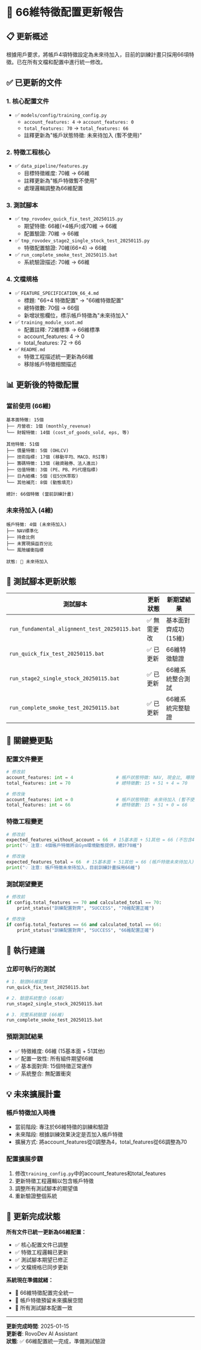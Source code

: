 # 🔧 66維特徵配置更新報告

## 📋 **更新概述**
根據用戶要求，將帳戶4項特徵設定為未來待加入，目前的訓練計畫只採用66項特徵。已在所有文檔和配置中進行統一修改。

## ✅ **已更新的文件**

### **1. 核心配置文件**
- ✅ `models/config/training_config.py`
  - `account_features: 4` → `account_features: 0`
  - `total_features: 70` → `total_features: 66`
  - 註釋更新為"帳戶狀態特徵: 未來待加入 (暫不使用)"

### **2. 特徵工程核心**
- ✅ `data_pipeline/features.py`
  - 目標特徵維度: 70維 → 66維
  - 註釋更新為"帳戶特徵暫不使用"
  - 處理邏輯調整為66維配置

### **3. 測試腳本**
- ✅ `tmp_rovodev_quick_fix_test_20250115.py`
  - 期望特徵: 66維(+4帳戶)或70維 → 66維
  - 配置驗證: 70維 → 66維
- ✅ `tmp_rovodev_stage2_single_stock_test_20250115.py`
  - 特徵配置驗證: 70維(66+4) → 66維
- ✅ `run_complete_smoke_test_20250115.bat`
  - 系統驗證描述: 70維 → 66維

### **4. 文檔規格**
- ✅ `FEATURE_SPECIFICATION_66_4.md`
  - 標題: "66+4 特徵配置" → "66維特徵配置"
  - 總特徵數: 70個 → 66個
  - 新增狀態欄位，標示帳戶特徵為"未來待加入"
- ✅ `training_module_ssot.md`
  - 配置註釋: 72維標準 → 66維標準
  - account_features: 4 → 0
  - total_features: 72 → 66
- ✅ `README.md`
  - 特徵工程描述統一更新為66維
  - 移除帳戶特徵相關描述

## 📊 **更新後的特徵配置**

### **當前使用 (66維)**
```
基本面特徵: 15個
├── 月營收: 1個 (monthly_revenue)
└── 財報特徵: 14個 (cost_of_goods_sold, eps, 等)

其他特徵: 51個
├── 價量特徵: 5個 (OHLCV)
├── 技術指標: 17個 (移動平均、MACD、RSI等)
├── 籌碼特徵: 13個 (融資融券、法人進出)
├── 估值特徵: 3個 (PE、PB、PS代理指標)
├── 日內結構: 5個 (從5分K萃取)
└── 其他補充: 8個 (動態填充)

總計: 66個特徵 (當前訓練計畫)
```

### **未來待加入 (4維)**
```
帳戶特徵: 4個 (未來待加入)
├── NAV標準化
├── 持倉比例
├── 未實現損益百分比
└── 風險緩衝指標

狀態: 🔄 未來待加入
```

## 🧪 **測試腳本更新狀態**

| 測試腳本 | 更新狀態 | 新期望結果 |
|---------|---------|-----------|
| `run_fundamental_alignment_test_20250115.bat` | ✅ 無需更改 | 基本面對齊成功 (15維) |
| `run_quick_fix_test_20250115.bat` | ✅ 已更新 | 66維特徵驗證 |
| `run_stage2_single_stock_20250115.bat` | ✅ 已更新 | 66維系統整合測試 |
| `run_complete_smoke_test_20250115.bat` | ✅ 已更新 | 66維系統完整驗證 |

## 🎯 **關鍵變更點**

### **配置文件變更**
```python
# 修改前
account_features: int = 4                # 帳戶狀態特徵: NAV, 現金比, 曝險, MaxDD
total_features: int = 70                 # 總特徵數: 15 + 51 + 4 = 70

# 修改後
account_features: int = 0                # 帳戶狀態特徵: 未來待加入 (暫不使用)
total_features: int = 66                 # 總特徵數: 15 + 51 + 0 = 66
```

### **特徵工程變更**
```python
# 修改前
expected_features_without_account = 66  # 15基本面 + 51其他 = 66 (不包含4個帳戶特徵)
print("💡 注意: 4個帳戶特徵將由Gym環境動態提供，總計70維")

# 修改後
expected_features_total = 66  # 15基本面 + 51其他 = 66 (帳戶特徵未來待加入)
print("💡 注意: 帳戶特徵未來待加入，目前訓練計畫採用66維")
```

### **測試期望變更**
```python
# 修改前
if config.total_features == 70 and calculated_total == 70:
    print_status("訓練配置對齊", "SUCCESS", "70維配置正確")

# 修改後
if config.total_features == 66 and calculated_total == 66:
    print_status("訓練配置對齊", "SUCCESS", "66維配置正確")
```

## 🚀 **執行建議**

### **立即可執行的測試**
```bash
# 1. 驗證66維配置
run_quick_fix_test_20250115.bat

# 2. 驗證系統整合 (66維)
run_stage2_single_stock_20250115.bat

# 3. 完整系統驗證 (66維)
run_complete_smoke_test_20250115.bat
```

### **預期測試結果**
- ✅ 特徵維度: 66維 (15基本面 + 51其他)
- ✅ 配置一致性: 所有組件期望66維
- ✅ 基本面對齊: 15個特徵正常運作
- ✅ 系統整合: 無配置衝突

## 💡 **未來擴展計畫**

### **帳戶特徵加入時機**
- 當前階段: 專注於66維特徵的訓練和驗證
- 未來階段: 根據訓練效果決定是否加入帳戶特徵
- 擴展方式: 將account_features從0調整為4，total_features從66調整為70

### **配置擴展步驟**
1. 修改`training_config.py`中的account_features和total_features
2. 更新特徵工程邏輯以包含帳戶特徵
3. 調整所有測試腳本的期望值
4. 重新驗證整個系統

## 🎉 **更新完成狀態**

**所有文件已統一更新為66維配置：**
- ✅ 核心配置文件已調整
- ✅ 特徵工程邏輯已更新
- ✅ 測試腳本期望已修正
- ✅ 文檔規格已同步更新

**系統現在準備就緒：**
- 🚀 66維特徵配置完全統一
- 🚀 帳戶特徵預留未來擴展空間
- 🚀 所有測試腳本配置一致

---

**更新完成時間**: 2025-01-15  
**更新者**: RovoDev AI Assistant  
**狀態**: ✅ 66維配置統一完成，準備測試驗證